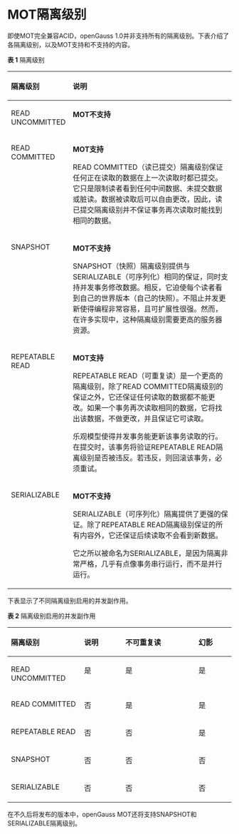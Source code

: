# MOT隔离级别

即使MOT完全兼容ACID，openGauss 1.0并非支持所有的隔离级别。下表介绍了各隔离级别，以及MOT支持和不支持的内容。

**表 1**  隔离级别

<a name="table9960143"></a>
<table><thead align="left"><tr id="row28427054"><th class="cellrowborder" valign="top" width="24.242424242424242%" id="mcps1.2.3.1.1"><p id="p20890046"><a name="p20890046"></a><a name="p20890046"></a>隔离级别</p>
</th>
<th class="cellrowborder" valign="top" width="75.75757575757575%" id="mcps1.2.3.1.2"><p id="p14372146"><a name="p14372146"></a><a name="p14372146"></a>说明</p>
</th>
</tr>
</thead>
<tbody><tr id="row23293171"><td class="cellrowborder" valign="top" width="24.242424242424242%" headers="mcps1.2.3.1.1 "><p id="p7698664"><a name="p7698664"></a><a name="p7698664"></a>READ UNCOMMITTED</p>
</td>
<td class="cellrowborder" valign="top" width="75.75757575757575%" headers="mcps1.2.3.1.2 "><p id="p19612025"><a name="p19612025"></a><a name="p19612025"></a><strong id="b42290504"><a name="b42290504"></a><a name="b42290504"></a>MOT不支持</strong></p>
</td>
</tr>
<tr id="row2978832"><td class="cellrowborder" valign="top" width="24.242424242424242%" headers="mcps1.2.3.1.1 "><p id="p39958824"><a name="p39958824"></a><a name="p39958824"></a>READ COMMITTED</p>
</td>
<td class="cellrowborder" valign="top" width="75.75757575757575%" headers="mcps1.2.3.1.2 "><p id="p15439288"><a name="p15439288"></a><a name="p15439288"></a><strong id="b4735869"><a name="b4735869"></a><a name="b4735869"></a>MOT支持</strong></p>
<p id="p48061109"><a name="p48061109"></a><a name="p48061109"></a>READ COMMITTED（读已提交）隔离级别保证任何正在读取的数据在上一次读取时都已提交。它只是限制读者看到任何中间数据、未提交数据或脏读。数据被读取后可以自由更改，因此，读已提交隔离级别并不保证事务再次读取时能找到相同的数据。</p>
</td>
</tr>
<tr id="row29896802"><td class="cellrowborder" valign="top" width="24.242424242424242%" headers="mcps1.2.3.1.1 "><p id="p5721932"><a name="p5721932"></a><a name="p5721932"></a>SNAPSHOT</p>
</td>
<td class="cellrowborder" valign="top" width="75.75757575757575%" headers="mcps1.2.3.1.2 "><p id="p60823375"><a name="p60823375"></a><a name="p60823375"></a><strong id="b10539465"><a name="b10539465"></a><a name="b10539465"></a>MOT不支持</strong></p>
<p id="p48390307"><a name="p48390307"></a><a name="p48390307"></a>SNAPSHOT（快照）隔离级别提供与SERIALIZABLE（可序列化）相同的保证，同时支持并发事务修改数据。相反，它迫使每个读者看到自己的世界版本（自己的快照）。不阻止并发更新使得编程非常容易，且可扩展性很强。然而，在许多实现中，这种隔离级别需要更高的服务器资源。</p>
</td>
</tr>
<tr id="row32859581"><td class="cellrowborder" valign="top" width="24.242424242424242%" headers="mcps1.2.3.1.1 "><p id="p44380409"><a name="p44380409"></a><a name="p44380409"></a>REPEATABLE READ</p>
</td>
<td class="cellrowborder" valign="top" width="75.75757575757575%" headers="mcps1.2.3.1.2 "><p id="p38043373"><a name="p38043373"></a><a name="p38043373"></a><strong id="b6846044"><a name="b6846044"></a><a name="b6846044"></a>MOT支持</strong></p>
<p id="p17658712"><a name="p17658712"></a><a name="p17658712"></a>REPEATABLE READ（可重复读）是一个更高的隔离级别，除了READ COMMITTED隔离级别的保证之外，它还保证任何读取的数据都不能更改。如果一个事务再次读取相同的数据，它将找出该数据，不做更改，并且保证它可读取。</p>
<p id="p24710688"><a name="p24710688"></a><a name="p24710688"></a>乐观模型使得并发事务能更新该事务读取的行。在提交时，该事务将验证REPEATABLE READ隔离级别是否被违反。若违反，则回滚该事务，必须重试。</p>
</td>
</tr>
<tr id="row21069601"><td class="cellrowborder" valign="top" width="24.242424242424242%" headers="mcps1.2.3.1.1 "><p id="p28916126"><a name="p28916126"></a><a name="p28916126"></a>SERIALIZABLE</p>
</td>
<td class="cellrowborder" valign="top" width="75.75757575757575%" headers="mcps1.2.3.1.2 "><p id="p60504888"><a name="p60504888"></a><a name="p60504888"></a><strong id="b7673083"><a name="b7673083"></a><a name="b7673083"></a>MOT不支持</strong></p>
<p id="p17539978"><a name="p17539978"></a><a name="p17539978"></a>SERIALIZABLE（可序列化）隔离提供了更强的保证。除了REPEATABLE READ隔离级别保证的所有内容外，它还保证后续读取不会看到新数据。</p>
<p id="p23642081"><a name="p23642081"></a><a name="p23642081"></a>它之所以被命名为SERIALIZABLE，是因为隔离非常严格，几乎有点像事务串行运行，而不是并行运行。</p>
</td>
</tr>
</tbody>
</table>

下表显示了不同隔离级别启用的并发副作用。

**表 2**  隔离级别启用的并发副作用

<a name="table1465227"></a>
<table><thead align="left"><tr id="row30089192"><th class="cellrowborder" valign="top" width="32.6530612244898%" id="mcps1.2.5.1.1"><p id="p21305513"><a name="p21305513"></a><a name="p21305513"></a>隔离级别</p>
</th>
<th class="cellrowborder" valign="top" width="18.367346938775512%" id="mcps1.2.5.1.2"><p id="p48025031"><a name="p48025031"></a><a name="p48025031"></a>说明</p>
</th>
<th class="cellrowborder" valign="top" width="32.6530612244898%" id="mcps1.2.5.1.3"><p id="p64822313"><a name="p64822313"></a><a name="p64822313"></a>不可重复读</p>
</th>
<th class="cellrowborder" valign="top" width="16.3265306122449%" id="mcps1.2.5.1.4"><p id="p16116024"><a name="p16116024"></a><a name="p16116024"></a>幻影</p>
</th>
</tr>
</thead>
<tbody><tr id="row30329563"><td class="cellrowborder" valign="top" width="32.6530612244898%" headers="mcps1.2.5.1.1 "><p id="p40775547"><a name="p40775547"></a><a name="p40775547"></a>READ UNCOMMITTED</p>
</td>
<td class="cellrowborder" valign="top" width="18.367346938775512%" headers="mcps1.2.5.1.2 "><p id="p14484991"><a name="p14484991"></a><a name="p14484991"></a>是</p>
</td>
<td class="cellrowborder" valign="top" width="32.6530612244898%" headers="mcps1.2.5.1.3 "><p id="p32433616"><a name="p32433616"></a><a name="p32433616"></a>是</p>
</td>
<td class="cellrowborder" valign="top" width="16.3265306122449%" headers="mcps1.2.5.1.4 "><p id="p9877205"><a name="p9877205"></a><a name="p9877205"></a>是</p>
</td>
</tr>
<tr id="row21785982"><td class="cellrowborder" valign="top" width="32.6530612244898%" headers="mcps1.2.5.1.1 "><p id="p19834157"><a name="p19834157"></a><a name="p19834157"></a>READ COMMITTED</p>
</td>
<td class="cellrowborder" valign="top" width="18.367346938775512%" headers="mcps1.2.5.1.2 "><p id="p63062917"><a name="p63062917"></a><a name="p63062917"></a>否</p>
</td>
<td class="cellrowborder" valign="top" width="32.6530612244898%" headers="mcps1.2.5.1.3 "><p id="p7822637"><a name="p7822637"></a><a name="p7822637"></a>是</p>
</td>
<td class="cellrowborder" valign="top" width="16.3265306122449%" headers="mcps1.2.5.1.4 "><p id="p29653837"><a name="p29653837"></a><a name="p29653837"></a>是</p>
</td>
</tr>
<tr id="row65557946"><td class="cellrowborder" valign="top" width="32.6530612244898%" headers="mcps1.2.5.1.1 "><p id="p8593410"><a name="p8593410"></a><a name="p8593410"></a>REPEATABLE READ</p>
</td>
<td class="cellrowborder" valign="top" width="18.367346938775512%" headers="mcps1.2.5.1.2 "><p id="p24977623"><a name="p24977623"></a><a name="p24977623"></a>否</p>
</td>
<td class="cellrowborder" valign="top" width="32.6530612244898%" headers="mcps1.2.5.1.3 "><p id="p9921568"><a name="p9921568"></a><a name="p9921568"></a>否</p>
</td>
<td class="cellrowborder" valign="top" width="16.3265306122449%" headers="mcps1.2.5.1.4 "><p id="p65449542"><a name="p65449542"></a><a name="p65449542"></a>是</p>
</td>
</tr>
<tr id="row52174967"><td class="cellrowborder" valign="top" width="32.6530612244898%" headers="mcps1.2.5.1.1 "><p id="p65422770"><a name="p65422770"></a><a name="p65422770"></a>SNAPSHOT</p>
</td>
<td class="cellrowborder" valign="top" width="18.367346938775512%" headers="mcps1.2.5.1.2 "><p id="p64753022"><a name="p64753022"></a><a name="p64753022"></a>否</p>
</td>
<td class="cellrowborder" valign="top" width="32.6530612244898%" headers="mcps1.2.5.1.3 "><p id="p10503426"><a name="p10503426"></a><a name="p10503426"></a>否</p>
</td>
<td class="cellrowborder" valign="top" width="16.3265306122449%" headers="mcps1.2.5.1.4 "><p id="p45471207"><a name="p45471207"></a><a name="p45471207"></a>否</p>
</td>
</tr>
<tr id="row6587685"><td class="cellrowborder" valign="top" width="32.6530612244898%" headers="mcps1.2.5.1.1 "><p id="p63840510"><a name="p63840510"></a><a name="p63840510"></a>SERIALIZABLE</p>
</td>
<td class="cellrowborder" valign="top" width="18.367346938775512%" headers="mcps1.2.5.1.2 "><p id="p3698827"><a name="p3698827"></a><a name="p3698827"></a>否</p>
</td>
<td class="cellrowborder" valign="top" width="32.6530612244898%" headers="mcps1.2.5.1.3 "><p id="p31169589"><a name="p31169589"></a><a name="p31169589"></a>否</p>
</td>
<td class="cellrowborder" valign="top" width="16.3265306122449%" headers="mcps1.2.5.1.4 "><p id="p41708771"><a name="p41708771"></a><a name="p41708771"></a>否</p>
</td>
</tr>
</tbody>
</table>

在不久后将发布的版本中，openGauss MOT还将支持SNAPSHOT和SERIALIZABLE隔离级别。
